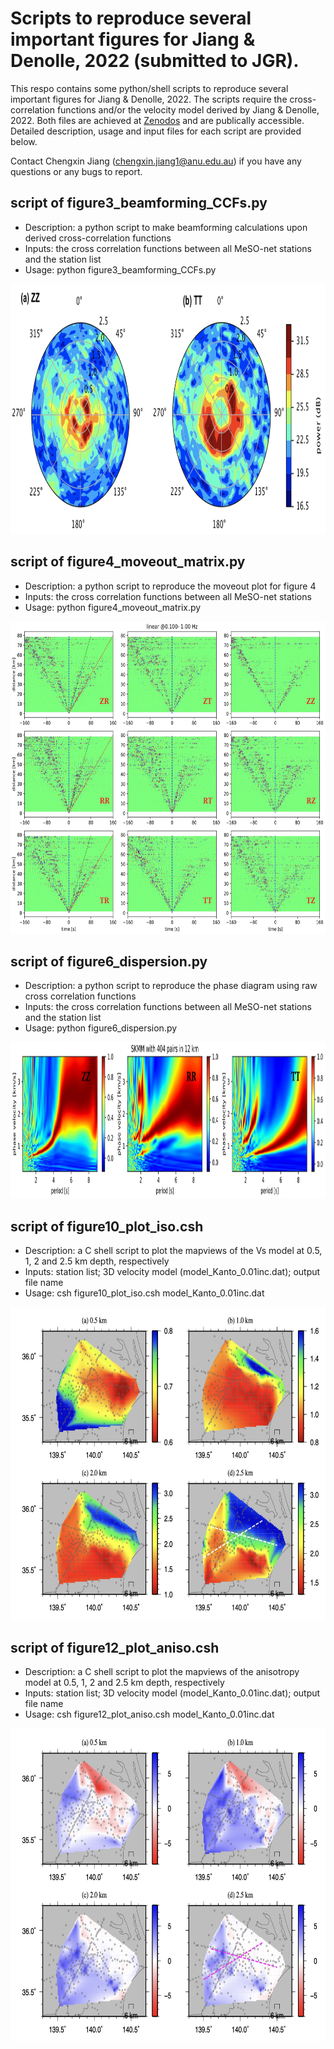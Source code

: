 # Scripts to reproduce several important figures for Jiang & Denolle, 2022 (submitted to JGR). 
This respo contains some python/shell scripts to reproduce several important figures for Jiang & Denolle, 2022. The scripts require the cross-correlation functions and/or the velocity model derived by Jiang & Denolle, 2022. Both files are achieved at [Zenodos](URL) and are publically accessible. Detailed description, usage and input files for each script are provided below. 

Contact Chengxin Jiang (chengxin.jiang1@anu.edu.au) if you have any questions or any bugs to report.  

## script of figure3\_beamforming\_CCFs.py
* Description: a python script to make beamforming calculations upon derived cross-correlation functions
* Inputs: the cross correlation functions between all MeSO-net stations and the station list
* Usage: python figure3\_beamforming\_CCFs.py
<img src="figures/figure3.jpeg" width="800" height="400">

## script of figure4\_moveout\_matrix.py
* Description: a python script to reproduce the moveout plot for figure 4
* Inputs: the cross correlation functions between all MeSO-net stations
* Usage: python figure4\_moveout\_matrix.py
<img src="figures/figure4_moveout.jpg" width="800" height="500">

## script of figure6\_dispersion.py
* Description: a python script to reproduce the phase diagram using raw cross correlation functions 
* Inputs: the cross correlation functions between all MeSO-net stations and the station list
* Usage: python figure6\_dispersion.py
<img src="figures/figure6_dispersion.jpg" width="800" height="250">

## script of figure10\_plot\_iso.csh
* Description: a C shell script to plot the mapviews of the Vs model at 0.5, 1, 2 and 2.5 km depth, respectively
* Inputs: station list; 3D velocity model (model\_Kanto\_0.01inc.dat); output file name
* Usage: csh figure10\_plot\_iso.csh model\_Kanto\_0.01inc.dat
<img src="figures/figure10_vs.jpg" width="800" height="500">

## script of figure12\_plot\_aniso.csh
* Description: a C shell script to plot the mapviews of the anisotropy model at 0.5, 1, 2 and 2.5 km depth, respectively
* Inputs: station list; 3D velocity model (model\_Kanto\_0.01inc.dat); output file name
* Usage: csh figure12\_plot\_aniso.csh model\_Kanto\_0.01inc.dat
<img src="figures/figure12_aniso.jpg" width="800" height="500">
